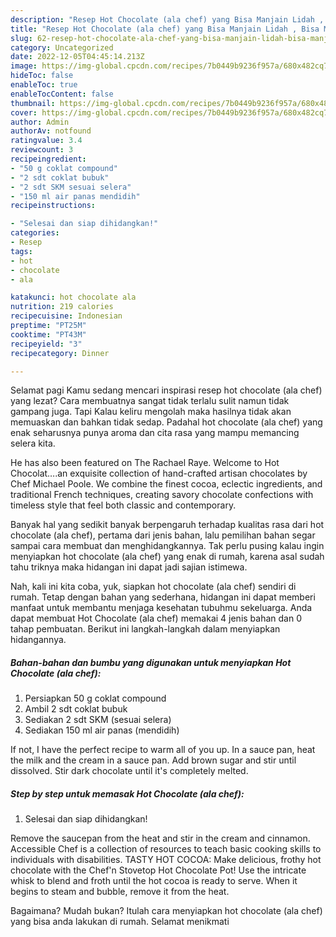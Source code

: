 ```yaml
---
description: "Resep Hot Chocolate (ala chef) yang Bisa Manjain Lidah , Bisa Manjain Lidah"
title: "Resep Hot Chocolate (ala chef) yang Bisa Manjain Lidah , Bisa Manjain Lidah"
slug: 62-resep-hot-chocolate-ala-chef-yang-bisa-manjain-lidah-bisa-manjain-lidah
category: Uncategorized
date: 2022-12-05T04:45:14.213Z
image: https://img-global.cpcdn.com/recipes/7b0449b9236f957a/680x482cq70/hot-chocolate-ala-chef-foto-resep-utama.jpg
hideToc: false
enableToc: true
enableTocContent: false
thumbnail: https://img-global.cpcdn.com/recipes/7b0449b9236f957a/680x482cq70/hot-chocolate-ala-chef-foto-resep-utama.jpg
cover: https://img-global.cpcdn.com/recipes/7b0449b9236f957a/680x482cq70/hot-chocolate-ala-chef-foto-resep-utama.jpg
author: Admin
authorAv: notfound
ratingvalue: 3.4
reviewcount: 3
recipeingredient:
- "50 g coklat compound"
- "2 sdt coklat bubuk"
- "2 sdt SKM sesuai selera"
- "150 ml air panas mendidih"
recipeinstructions:

- "Selesai dan siap dihidangkan!"
categories:
- Resep
tags:
- hot
- chocolate
- ala

katakunci: hot chocolate ala 
nutrition: 219 calories
recipecuisine: Indonesian
preptime: "PT25M"
cooktime: "PT43M"
recipeyield: "3"
recipecategory: Dinner

---
```



Selamat pagi Kamu sedang mencari inspirasi resep hot chocolate (ala chef) yang lezat? Cara membuatnya sangat tidak terlalu sulit namun tidak gampang juga. Tapi Kalau keliru mengolah maka hasilnya tidak akan memuaskan dan bahkan tidak sedap. Padahal hot chocolate (ala chef) yang enak seharusnya punya aroma dan cita rasa yang mampu memancing selera kita.


He has also been featured on The Rachael Raye. Welcome to Hot Chocolat….an exquisite collection of hand-crafted artisan chocolates by Chef Michael Poole. We combine the finest cocoa, eclectic ingredients, and traditional French techniques, creating savory chocolate confections with timeless style that feel both classic and contemporary.

Banyak hal yang sedikit banyak berpengaruh terhadap kualitas rasa dari hot chocolate (ala chef), pertama dari jenis bahan, lalu pemilihan bahan segar sampai cara membuat dan menghidangkannya. Tak perlu pusing kalau ingin menyiapkan hot chocolate (ala chef) yang enak di rumah, karena asal sudah tahu triknya maka hidangan ini dapat jadi sajian istimewa.


Nah, kali ini kita coba, yuk, siapkan hot chocolate (ala chef) sendiri di rumah. Tetap dengan bahan yang sederhana, hidangan ini dapat memberi manfaat untuk membantu menjaga kesehatan tubuhmu sekeluarga. Anda dapat membuat Hot Chocolate (ala chef) memakai 4 jenis bahan dan 0 tahap pembuatan. Berikut ini langkah-langkah dalam menyiapkan hidangannya.

<!--inarticleads1-->

##### Bahan-bahan dan bumbu yang digunakan untuk menyiapkan Hot Chocolate (ala chef):

1. Persiapkan 50 g coklat compound
1. Ambil 2 sdt coklat bubuk
1. Sediakan 2 sdt SKM (sesuai selera)
1. Sediakan 150 ml air panas (mendidih)


If not, I have the perfect recipe to warm all of you up. In a sauce pan, heat the milk and the cream in a sauce pan. Add brown sugar and stir until dissolved. Stir dark chocolate until it&#39;s completely melted. 

<!--inarticleads2-->

##### Step by step untuk memasak Hot Chocolate (ala chef):


1. Selesai dan siap dihidangkan!

Remove the saucepan from the heat and stir in the cream and cinnamon. Accessible Chef is a collection of resources to teach basic cooking skills to individuals with disabilities. TASTY HOT COCOA: Make delicious, frothy hot chocolate with the Chef&#39;n Stovetop Hot Chocolate Pot! Use the intricate whisk to blend and froth until the hot cocoa is ready to serve. When it begins to steam and bubble, remove it from the heat. 

Bagaimana? Mudah bukan? Itulah cara menyiapkan hot chocolate (ala chef) yang bisa anda lakukan di rumah. Selamat menikmati
